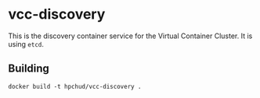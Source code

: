 # vcc-discovery

This is the discovery container service for the Virtual Container Cluster. It is using `etcd`.

## Building

```
docker build -t hpchud/vcc-discovery .
```